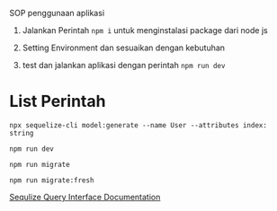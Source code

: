 SOP penggunaan aplikasi

1. Jalankan Perintah `npm i` untuk menginstalasi package dari node js

2. Setting Environment dan sesuaikan dengan kebutuhan

3. test dan jalankan aplikasi dengan perintah ` npm run dev `


# List Perintah

` npx sequelize-cli model:generate --name User --attributes index: string `

` npm run dev `

` npm run migrate `

` npm run migrate:fresh `

[Sequlize Query Interface Documentation](https://sequelize.org/api/v6/class/src/dialects/abstract/query-interface.js~queryinterface#instance-method-addConstraint)